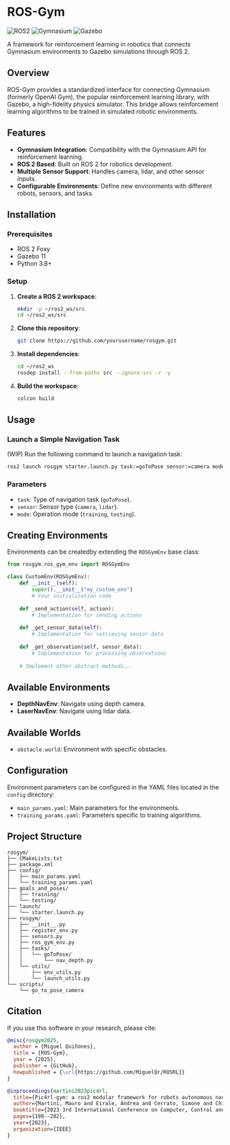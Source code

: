 # ROS-Gym

<img alt="ROS2" src="https://img.shields.io/badge/ROS2-Foxy-blue">
<img alt="Gymnasium" src="https://img.shields.io/badge/Gymnasium-Latest-green">
<img alt="Gazebo" src="https://img.shields.io/badge/Gazebo-11-orange">

A framework for reinforcement learning in robotics that connects Gymnasium environments to Gazebo simulations through ROS 2.

## Overview

ROS-Gym provides a standardized interface for connecting Gymnasium (formerly OpenAI Gym), the popular reinforcement learning library, with Gazebo, a high-fidelity physics simulator. This bridge allows reinforcement learning algorithms to be trained in simulated robotic environments.

## Features

- **Gymnasium Integration**: Compatibility with the Gymnasium API for reinforcement learning.
- **ROS 2 Based**: Built on ROS 2 for  robotics development.
- **Multiple Sensor Support**: Handles camera, lidar, and other sensor inputs.
- **Configurable Environments**: Define new environments with different robots, sensors, and tasks.

## Installation

### Prerequisites

- ROS 2 Foxy
- Gazebo 11
- Python 3.8+

### Setup

1. **Create a ROS 2 workspace**:
   ```bash
   mkdir -p ~/ros2_ws/src
   cd ~/ros2_ws/src
   ```

2. **Clone this repository**:
   ```bash
   git clone https://github.com/yourusername/rosgym.git
   ```

3. **Install dependencies**:
   ```bash
   cd ~/ros2_ws
   rosdep install --from-paths src --ignore-src -r -y
   ```

4. **Build the workspace**:
   ```bash
   colcon build
   ```

## Usage

### Launch a Simple Navigation Task

(WIP) Run the following command to launch a navigation task:
```bash
ros2 launch rosgym starter.launch.py task:=goToPose sensor:=camera mode:=training
```

### Parameters

- `task`: Type of navigation task (`goToPose`).
- `sensor`: Sensor type (`camera`, `lidar`).
- `mode`: Operation mode (`training`, `testing`).

## Creating Environments

Environments can be createdby extending the `ROSGymEnv` base class:

```python
from rosgym.ros_gym_env import ROSGymEnv

class CustomEnv(ROSGymEnv):
    def __init__(self):
        super().__init__("my_custom_env")
        # Your initialization code
        
    def _send_action(self, action):
        # Implementation for sending actions
        
    def _get_sensor_data(self):
        # Implementation for retrieving sensor data
        
    def _get_observation(self, sensor_data):
        # Implementation for processing observations
        
    # Implement other abstract methods...
```

## Available Environments

- **DepthNavEnv**: Navigate using depth camera.
- **LaserNavEnv**: Navigate using lidar data.

## Available Worlds

- `obstacle.world`: Environment with specific obstacles.

## Configuration

Environment parameters can be configured in the YAML files located in the `config` directory:

- `main_params.yaml`: Main parameters for the environments.
- `training_params.yaml`: Parameters specific to training algorithms.

## Project Structure

```
rosgym/
├── CMakeLists.txt
├── package.xml
├── config/
│   ├── main_params.yaml
│   └── training_params.yaml
├── goals_and_poses/
│   ├── training/
│   └── testing/
├── launch/
│   └── starter.launch.py
├── rosgym/
│   ├── __init__.py
│   ├── register_env.py
│   ├── sensors.py
│   ├── ros_gym_env.py
│   ├── tasks/
│   │   └── goToPose/
│   │       └── nav_depth.py
│   └── utils/
│       ├── env_utils.py
│       └── launch_utils.py
└── scripts/
    └── go_to_pose_camera
```

## Citation

If you use this software in your research, please cite:

```bibtex
@misc{rosgym2025,
  author = {Miguel Quiñones},
  title = {ROS-Gym},
  year = {2025},
  publisher = {GitHub},
  howpublished = {\url{https://github.com/MiguelQr/ROSRL}}
}

@inproceedings{martini2023pic4rl,
  title={Pic4rl-gym: a ros2 modular framework for robots autonomous navigation with deep reinforcement learning},
  author={Martini, Mauro and Eirale, Andrea and Cerrato, Simone and Chiaberge, Marcello},
  booktitle={2023 3rd International Conference on Computer, Control and Robotics (ICCCR)},
  pages={198--202},
  year={2023},
  organization={IEEE}
}
```